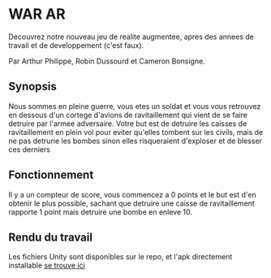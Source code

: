 # WAR AR

Decouvrez notre nouveau jeu de realite augmentee, apres des annees de travail et de developpement (c'est faux).

Par Arthur Philippe, Robin Dussourd et Cameron Bonsigne.

## Synopsis

Nous sommes en pleine guerre, vous etes un soldat et vous vous retrouvez en dessous d'un cortege d'avions de ravitaillement qui vient de se faire detruire par l'armee adversaire. Votre but est de detruire les caisses de ravitaillement en plein vol pour eviter qu'elles tombent sur les civils, mais de ne pas detrurie les bombes sinon elles risqueraient d'exploser et de blesser ces derniers

## Fonctionnement

Il y a un compteur de score, vous commencez a 0 points et le but est d'en obtenir le plus possible, sachant que detruire une caisse de ravitaillement rapporte 1 point mais detruire une bombe en enleve 10.

## Rendu du travail

Les fichiers Unity sont disponibles sur le repo, et l'apk directement installable [se trouve ici](https://www.google.com)
